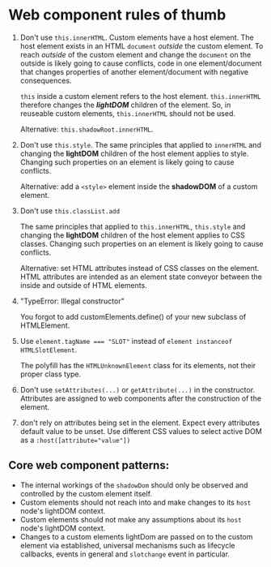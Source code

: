 # Web component rules of thumb

1. Don't use `this.innerHTML`.
   Custom elements have a host element. 
   The host element exists in an HTML `document` *outside* the custom element.
   To reach *outside* of the custom element and change the `document` on the outside 
   is likely going to cause conflicts, code in one element/document that changes properties
   of another element/document with negative consequences.
   
   `this` inside a custom element refers to the host element.
   `this.innerHTML` therefore changes the ***lightDOM*** children of the element.
   So, in reuseable custom elements, `this.innerHTML` should not be used.
   
   Alternative: `this.shadowRoot.innerHTML`.
   
2. Don't use `this.style`.
   The same principles that applied to `innerHTML` and changing the **lightDOM** children 
   of the host element applies to style.
   Changing such properties on an element is likely going to cause conflicts.
   
   Alternative: add a `<style>` element inside the **shadowDOM** of a custom element.
   
3. Don't use `this.classList.add`

   The same principles that applied to `this.innerHTML`, `this.style` 
   and changing the **lightDOM** children of the host element applies to CSS classes.
   Changing such properties on an element is likely going to cause conflicts.
   
   Alternative: set HTML attributes instead of CSS classes on the element. 
   HTML attributes are intended as an element state conveyor between the inside and outside of HTML elements.
   
4. "TypeError: Illegal constructor"
   
   You forgot to add customElements.define() of your new subclass of HTMLElement.
   
5. Use `element.tagName === "SLOT"` instead of `element instanceof HTMLSlotElement`.
   
   The polyfill has the `HTMLUnknownElement` class for its elements, not their proper class type.
   
6. Don't use `setAttributes(...)` or `getAttribute(...)` in the constructor. 
   Attributes are assigned to web components after the construction of the element.
   
7. don't rely on attributes being set in the element. Expect every attributes default value to be unset.
   Use different CSS values to select active DOM as a `:host([attribute="value"])`


## Core web component patterns:
 * The internal workings of the `shadowDom` should only be observed and controlled 
   by the custom element itself.
 * Custom elements should not reach into and make changes to its `host` node's lightDOM context.
 * Custom elements should not make any assumptions about its `host` node's lightDOM context.
 * Changes to a custom elements lightDom are passed on to the custom element via established,
   universal mechanisms such as lifecycle callbacks, events in general and `slotchange` event in
   particular.
